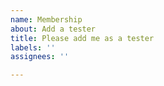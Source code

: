 ```yaml
---
name: Membership
about: Add a tester
title: Please add me as a tester
labels: ''
assignees: ''

---
```



